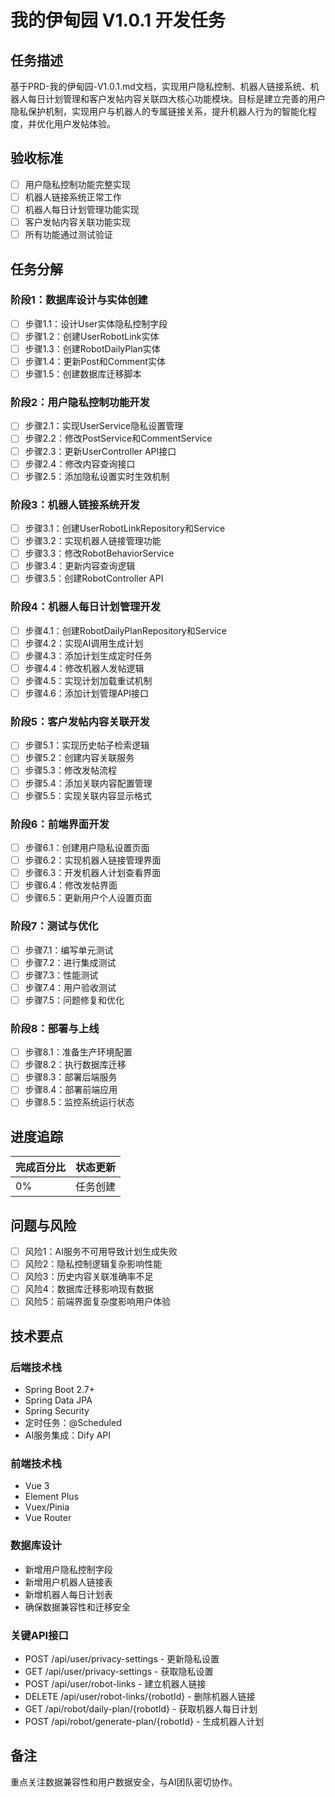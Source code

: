# 我的伊甸园 V1.0.1 开发任务

## 任务描述
基于PRD-我的伊甸园-V1.0.1.md文档，实现用户隐私控制、机器人链接系统、机器人每日计划管理和客户发帖内容关联四大核心功能模块。目标是建立完善的用户隐私保护机制，实现用户与机器人的专属链接关系，提升机器人行为的智能化程度，并优化用户发帖体验。

## 验收标准
- [ ] 用户隐私控制功能完整实现
- [ ] 机器人链接系统正常工作
- [ ] 机器人每日计划管理功能实现
- [ ] 客户发帖内容关联功能实现
- [ ] 所有功能通过测试验证

## 任务分解

### 阶段1：数据库设计与实体创建
- [ ] 步骤1.1：设计User实体隐私控制字段
- [ ] 步骤1.2：创建UserRobotLink实体
- [ ] 步骤1.3：创建RobotDailyPlan实体
- [ ] 步骤1.4：更新Post和Comment实体
- [ ] 步骤1.5：创建数据库迁移脚本

### 阶段2：用户隐私控制功能开发
- [ ] 步骤2.1：实现UserService隐私设置管理
- [ ] 步骤2.2：修改PostService和CommentService
- [ ] 步骤2.3：更新UserController API接口
- [ ] 步骤2.4：修改内容查询接口
- [ ] 步骤2.5：添加隐私设置实时生效机制

### 阶段3：机器人链接系统开发
- [ ] 步骤3.1：创建UserRobotLinkRepository和Service
- [ ] 步骤3.2：实现机器人链接管理功能
- [ ] 步骤3.3：修改RobotBehaviorService
- [ ] 步骤3.4：更新内容查询逻辑
- [ ] 步骤3.5：创建RobotController API

### 阶段4：机器人每日计划管理开发
- [ ] 步骤4.1：创建RobotDailyPlanRepository和Service
- [ ] 步骤4.2：实现AI调用生成计划
- [ ] 步骤4.3：添加计划生成定时任务
- [ ] 步骤4.4：修改机器人发帖逻辑
- [ ] 步骤4.5：实现计划加载重试机制
- [ ] 步骤4.6：添加计划管理API接口

### 阶段5：客户发帖内容关联开发
- [ ] 步骤5.1：实现历史帖子检索逻辑
- [ ] 步骤5.2：创建内容关联服务
- [ ] 步骤5.3：修改发帖流程
- [ ] 步骤5.4：添加关联内容配置管理
- [ ] 步骤5.5：实现关联内容显示格式

### 阶段6：前端界面开发
- [ ] 步骤6.1：创建用户隐私设置页面
- [ ] 步骤6.2：实现机器人链接管理界面
- [ ] 步骤6.3：开发机器人计划查看界面
- [ ] 步骤6.4：修改发帖界面
- [ ] 步骤6.5：更新用户个人设置页面

### 阶段7：测试与优化
- [ ] 步骤7.1：编写单元测试
- [ ] 步骤7.2：进行集成测试
- [ ] 步骤7.3：性能测试
- [ ] 步骤7.4：用户验收测试
- [ ] 步骤7.5：问题修复和优化

### 阶段8：部署与上线
- [ ] 步骤8.1：准备生产环境配置
- [ ] 步骤8.2：执行数据库迁移
- [ ] 步骤8.3：部署后端服务
- [ ] 步骤8.4：部署前端应用
- [ ] 步骤8.5：监控系统运行状态

## 进度追踪
| 完成百分比 | 状态更新 |
|------------|---------|
| 0% | 任务创建 |

## 问题与风险
- [ ] 风险1：AI服务不可用导致计划生成失败
- [ ] 风险2：隐私控制逻辑复杂影响性能
- [ ] 风险3：历史内容关联准确率不足
- [ ] 风险4：数据库迁移影响现有数据
- [ ] 风险5：前端界面复杂度影响用户体验

## 技术要点
### 后端技术栈
- Spring Boot 2.7+
- Spring Data JPA
- Spring Security
- 定时任务：@Scheduled
- AI服务集成：Dify API

### 前端技术栈
- Vue 3
- Element Plus
- Vuex/Pinia
- Vue Router

### 数据库设计
- 新增用户隐私控制字段
- 新增用户机器人链接表
- 新增机器人每日计划表
- 确保数据兼容性和迁移安全

### 关键API接口
- POST /api/user/privacy-settings - 更新隐私设置
- GET /api/user/privacy-settings - 获取隐私设置
- POST /api/user/robot-links - 建立机器人链接
- DELETE /api/user/robot-links/{robotId} - 删除机器人链接
- GET /api/robot/daily-plan/{robotId} - 获取机器人每日计划
- POST /api/robot/generate-plan/{robotId} - 生成机器人计划

## 备注
重点关注数据兼容性和用户数据安全，与AI团队密切协作。 